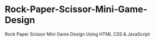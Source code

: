 # Rock-Paper-Scissor-Mini-Game-Design
Rock Paper Scissor Mini Game Design Using HTML CSS &amp; JavaScript
